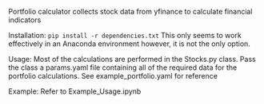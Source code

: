 Portfolio calculator collects stock data from yfinance to calculate financial indicators

Installation:
`pip install -r dependencies.txt`
This only seems to work effectively in an Anaconda environment however, it is not the only option.

Usage:
Most of the calculations are performed in the Stocks.py class.
Pass the class a params.yaml file containing all of the required data for the portfolio calculations.
See example_portfolio.yaml for reference

Example:
Refer to Example_Usage.ipynb